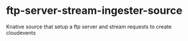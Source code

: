 # ftp-server-stream-ingester-source
Knative source that setup a ftp server and stream requests to create cloudevents

